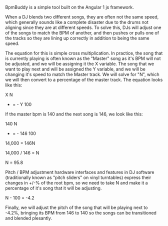 BpmBuddy is a simple tool built on the Angular 1 js framework.  

When a DJ blends two different songs, they are often not the same speed, which generally sounds like a complete disaster due to the drums not aligning since they are at different speeds.  To solve this, DJs will adjust one of the songs to match the BPM of another, and then pushes or pulls one of the tracks so they are lining up correctly in addition to being the same speed.

The equation for this is simple cross multiplication.  In practice, the song that is currently playing is often known as the "Master" song as it's BPM will not be adjusted, and we will be assigning it the X variable.  The song that we want to play next and will be assigned the Y variable, and we will be changing it's speed to match the Master track.  We will solve for "N", which we will then convert to a percentage of the master track.  The equation looks like this:

X   N
- = -
Y  100

If the master bpm is 140 and the next song is 146, we look like this:

140   N
 -  = - 
146  100

14,000 = 146N

14,000 / 146 = N

N = 95.8

Pitch / BPM adjustment hardware interfaces and features in DJ software (traditionally known as "pitch sliders" on vinyl turntables) express their changes in +/-% of the root bpm, so we need to take N and make it a percentage of it's song that it will be adjusting.

N - 100 = -4.2

Finally, we will adjust the pitch of the song that will be playing next to -4.2%, bringing its BPM from 146 to 140 so the songs can be transitioned and blended plesantly.
